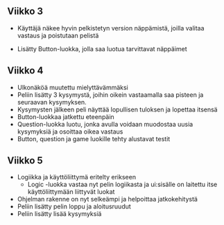 ## Viikko 3

- Käyttäjä näkee hyvin pelkistetyn version näppämistä, joilla valitaa 
vastaus ja poistutaan pelistä

- Lisätty Button-luokka, jolla saa luotua tarvittavat näppäimet

## Viikko 4

- Ulkonäköä muutettu mielyttävämmäksi
- Peliin lisätty 3 kysymystä, joihin oikein vastaamalla saa pisteen ja seuraavan kysymyksen.
- Kysymysten jälkeen peli näyttää lopullisen tuloksen ja lopettaa itsensä
- Button-luokkaa jatkettu eteenpäin
- Question-luokka luotu, jonka avulla voidaan muodostaa uusia kysymyksiä ja osoittaa oikea vastaus 
- Button, question ja game luokille tehty alustavat testit

## Viikko 5

- Logiikka ja käyttöliittymä eritelty erikseen
  - Logic -luokka vastaa nyt pelin logiikasta ja ui:sisälle on laitettu itse käyttöliittymään liittyvät luokat
- Ohjelman rakenne on nyt selkeämpi ja helpoittaa jatkokehitystä
- Peliin lisätty pelin loppu ja aloitusruudut
- Peliin lisätty lisää kysymyksiä
